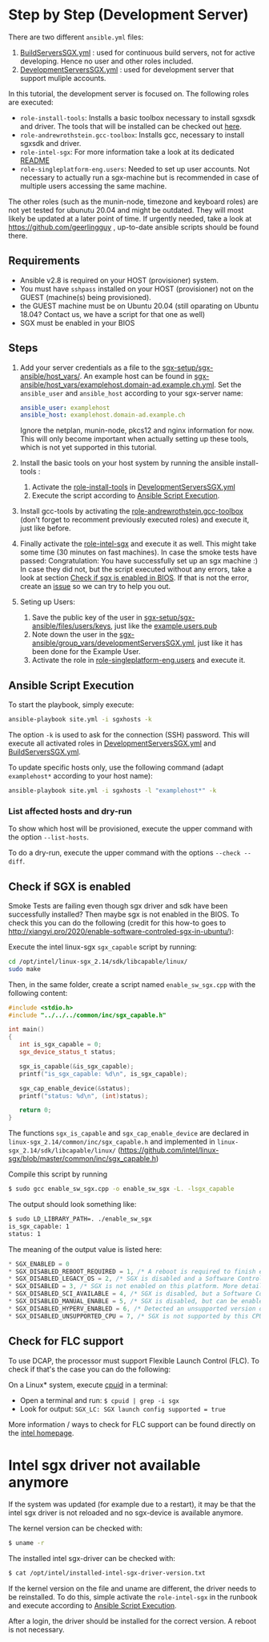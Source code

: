 
# Step by Step (Development Server)

There are two different `ansible.yml` files:
1. [BuildServersSGX.yml](https://github.com/integritee-network/sgx-setup/blob/main/sgx-ansible/BuildServersSGX.yml) : used for continuous build servers, not for active developing. Hence no user and other roles included.
2. [DevelopmentServersSGX.yml](https://github.com/integritee-network/sgx-setup/blob/main/sgx-ansible/DevelopmentServersSGX.yml) : used for development server that support muliple accounts.

In this tutorial, the development server is focused on. The following roles are executed:
- `role-install-tools`: Installs a basic toolbox necessary to install sgxsdk and driver. The tools that will be installed can be checked out [here](https://github.com/integritee-network/sgx-setup/blob/add-readme/sgx-ansible/roles/role-install-tools/tasks/main.yml).
- `role-andrewrothstein.gcc-toolbox`: Installs gcc, necessary to install sgxsdk and driver.
- `role-intel-sgx`: For more information take a look at its dedicated [README](https://github.com/integritee-network/sgx-setup/tree/add-readme/sgx-ansible/roles/role-intel-sgx)
- `role-singleplatform-eng.users`: Needed to set up user accounts. Not necessary to actually run a sgx-machine but is recommended in case of multiple users accessing the same machine.

The other roles (such as the munin-node, timezone and keyboard roles) are not yet tested for ubunutu 20.04 and might be outdated. They will most likely be updated at a later point of time. If urgently needed, take a look at https://github.com/geerlingguy , up-to-date ansible scripts should be found there.

## Requirements
* Ansible v2.8 is required on your HOST (provisioner) system.
* You must have `sshpass` installed on your HOST (provisioner) not on the GUEST (machine(s) being provisioned).
* the GUEST machine must be on Ubuntu 20.04 (still oparating on Ubuntu 18.04? Contact us, we have a script for that one as well)
* SGX must be enabled in your BIOS

## Steps

1. Add your server credentials as a file to the [sgx-setup/sgx-ansible/host_vars/](https://github.com/integritee-network/sgx-setup/tree/main/sgx-ansible/host_vars). An example host can be found in [sgx-ansible/host_vars/examplehost.domain-ad.example.ch.yml](https://github.com/integritee-network/sgx-setup/blob/main/sgx-ansible/host_vars/examplehost.domain-ad.example.ch.yml). Set the `ansible_user` and `ansible_host` according to your sgx-server name:
    ```yml
    ansible_user: examplehost
    ansible_host: examplehost.domain-ad.example.ch
    ```
    Ignore the netplan, munin-node, pkcs12 and nginx information for now. This will only become important when actually setting up these tools, which is not yet supported in this tutorial.

2. Install the basic tools on your host system by running the ansible install-tools :
    1. Activate the [role-install-tools](https://github.com/integritee-network/sgx-setup/blob/main/sgx-ansible/DevelopmentServersSGX.yml#L19) in [DevelopmentServersSGX.yml](https://github.com/integritee-network/sgx-setup/blob/main/sgx-ansible/DevelopmentServersSGX.yml)
    2. Execute the script according to [Ansible Script Execution](https://github.com/integritee-network/sgx-setup/tree/add-readme#ansible-script-execution).
3. Install gcc-tools by activating the [role-andrewrothstein.gcc-toolbox](https://github.com/integritee-network/sgx-setup/blob/main/sgx-ansible/DevelopmentServersSGX.yml#L20) (don't forget to recomment previously executed roles) and execute it, just like before.
4. Finally activate the [role-intel-sgx](https://github.com/integritee-network/sgx-setup/blob/main/sgx-ansible/DevelopmentServersSGX.yml#L22) and execute it as well. This might take some time (30 minutes on fast machines). In case the smoke tests have passed: Congratulation: You have successfully set up an sgx machine :)
 In case they did not, but the script executed without any errors, take a look at section [Check if sgx is enabled in BIOS](https://github.com/integritee-network/sgx-setup/tree/add-readme#check-if-sgx-is-enabled). If that is not the error, create an [issue](https://github.com/integritee-network/sgx-setup/issues/new) so we can try to help you out.
5. Seting up Users:
    1. Save the public key of the user in [sgx-setup/sgx-ansible/files/users/keys](https://github.com/integritee-network/sgx-setup/tree/main/sgx-ansible/files/users/keys), just like the  [example.users.pub](https://github.com/integritee-network/sgx-setup/blob/main/sgx-ansible/files/users/keys/example.user.pub)
    2. Note down the user in the [sgx-ansible/group_vars/developmentServersSGX.yml](https://github.com/integritee-network/sgx-setup/blob/main/sgx-ansible/group_vars/developmentServersSGX.yml), just like it has been done for the Example User.
    3. Activate the role in [role-singleplatform-eng.users](https://github.com/integritee-network/sgx-setup/blob/main/sgx-ansible/DevelopmentServersSGX.yml#L18) and execute it.


## Ansible Script Execution

To start the playbook, simply execute:
```bash
ansible-playbook site.yml -i sgxhosts -k
```
The option `-k` is used to ask for the connection (SSH) password. This will execute all activated roles in [DevelopmentServersSGX.yml](https://github.com/integritee-network/sgx-setup/blob/add-readme/sgx-ansible/DevelopmentServersSGX.yml) and [BuildServersSGX.yml](https://github.com/integritee-network/sgx-setup/blob/add-readme/sgx-ansible/BuildServersSGX.yml).

To update specific hosts only, use the following command (adapt `examplehost*` according to your host name):
```bash
ansible-playbook site.yml -i sgxhosts -l "examplehost*" -k
```
### List affected hosts and dry-run
To show which host will be provisioned, execute the upper command with the option `--list-hosts`.

To do a dry-run, execute the upper command with the options `--check --diff`.

## Check if SGX is enabled
Smoke Tests are failing even though sgx driver and sdk have been successfully installed? Then maybe sgx is not enabled in the BIOS.
To check this you can do the following (credit for this how-to goes to http://xiangyi.pro/2020/enable-software-controled-sgx-in-ubuntu/):

Execute the intel linux-sgx `sgx_capable` script by running:
```bash
cd /opt/intel/linux-sgx_2.14/sdk/libcapable/linux/
sudo make
```
Then, in the same folder, create a script named `enable_sw_sgx.cpp` with the following content:
```cpp
#include <stdio.h>
#include "../../../common/inc/sgx_capable.h"

int main()
{
   int is_sgx_capable = 0;
   sgx_device_status_t status;

   sgx_is_capable(&is_sgx_capable);
   printf("is_sgx_capable: %d\n", is_sgx_capable);

   sgx_cap_enable_device(&status);
   printf("status: %d\n", (int)status);

   return 0;
}
```
The functions `sgx_is_capable` and `sgx_cap_enable_device` are declared in `linux-sgx_2.14/common/inc/sgx_capable.h` and implemented in `linux-sgx_2.14/sdk/libcapable/linux/` (https://github.com/intel/linux-sgx/blob/master/common/inc/sgx_capable.h)

Compile this script by running
```bash
$ sudo gcc enable_sw_sgx.cpp -o enable_sw_sgx -L. -lsgx_capable
```

The output should look something like:
```bash
$ sudo LD_LIBRARY_PATH=. ./enable_sw_sgx
is_sgx_capable: 1
status: 1
```

The meaning of the output value is listed here:
```cpp
* SGX_ENABLED = 0
* SGX_DISABLED_REBOOT_REQUIRED = 1, /* A reboot is required to finish enabling SGX */
* SGX_DISABLED_LEGACY_OS = 2, /* SGX is disabled and a Software Control Interface is not available to enable it */
* SGX_DISABLED = 3, /* SGX is not enabled on this platform. More details are unavailable. */
* SGX_DISABLED_SCI_AVAILABLE = 4, /* SGX is disabled, but a Software Control Interface is available to enable it */
* SGX_DISABLED_MANUAL_ENABLE = 5, /* SGX is disabled, but can be enabled manually in the BIOS setup */
* SGX_DISABLED_HYPERV_ENABLED = 6, /* Detected an unsupported version of Windows* 10 with Hyper-V enabled */
* SGX_DISABLED_UNSUPPORTED_CPU = 7, /* SGX is not supported by this CPU */
```
## Check for FLC support
To use DCAP, the processor must support Flexible Launch Control (FLC). To check if that's the case you can do the following:

On a Linux* system, execute [cpuid](http://manpages.ubuntu.com/manpages/cosmic/man1/cpuid.1.html) in a terminal:
- Open a terminal and run: `$ cpuid | grep -i sgx`
- Look for output: `SGX_LC: SGX launch config supported = true`

More information / ways to check for FLC support can be found directly on the [intel homepage](https://www.intel.com/content/www/us/en/support/articles/000057420/software/intel-security-products.html).

# Intel sgx driver not available anymore
If the system was updated (for example due to a restart), it may be that the intel sgx driver is not reloaded and no sgx-device is available anymore.

The kernel version can be checked with:
```bash
$ uname -r
```

The installed intel sgx-driver can be checked with:
```bash
$ cat /opt/intel/installed-intel-sgx-driver-version.txt
```
If the kernel version on the file and uname are different, the driver needs to be reinstalled. To do this, simple activate the
`role-intel-sgx` in the runbook and execute according to [Ansible Script Execution](https://github.com/integritee-network/sgx-setup/tree/add-readme#ansible-script-execution).

After a login, the driver should be installed for the correct version. A reboot is not necessary.
